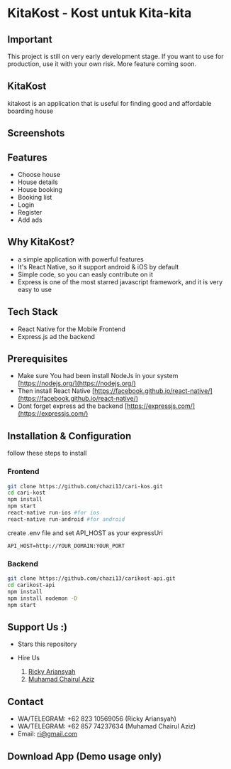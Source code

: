 # KitaKost - Kost untuk Kita-kita

## Important

This project is still on very early development stage. If you want to use for production, use it with your own risk. More feature coming soon.

## KitaKost

kitakost is an application that is useful for finding good and affordable boarding house

## Screenshots

<p float="left">
</p>

## Features

- Choose house
- House details
- House booking
- Booking list
- Login 
- Register
- Add ads

## Why KitaKost?

- a simple application with powerful features
- It's React Native, so it support android & iOS by default
- Simple code, so you can easly contribute on it
- Express is one of the most starred javascript framework, and it is very easy to use

## Tech Stack

- React Native for the Mobile Frontend
- Express.js ad the backend

## Prerequisites

- Make sure You had been install NodeJs in your system [https://nodejs.org/](https://nodejs.org/)
- Then install React Native [https://facebook.github.io/react-native/](https://facebook.github.io/react-native/)
- Dont forget express ad the backend [https://expressjs.com/](https://expressjs.com/)

## Installation & Configuration

follow these steps to install

### Frontend

```bash
git clone https://github.com/chazi13/cari-kos.git
cd cari-kost
npm install
npm start
react-native run-ios #for ios
react-native run-android #for android
```

create .env file and set API_HOST as your expressUri

```env
API_HOST=http://YOUR_DOMAIN:YOUR_PORT
```

### Backend

```bash
git clone https://github.com/chazi13/carikost-api.git
cd carikost-api
npm install
npm install nodemon -D
npm start
```

## Support Us :)

- Stars this repository
- Hire Us

  1. [Ricky Ariansyah](https://www.linkedin.com/in/rickyarians/)
  2. [Muhamad Chairul Aziz](https://www.linkedin.com/in/muhamad-chairul-aziz/)

## Contact

- WA/TELEGRAM: +62 823 10569056 (Ricky Ariansyah)
- WA/TELEGRAM: +62 857 74237634 (Muhamad Chairul Aziz)
- Email: ri@gmail.com

## Download App (Demo usage only)

